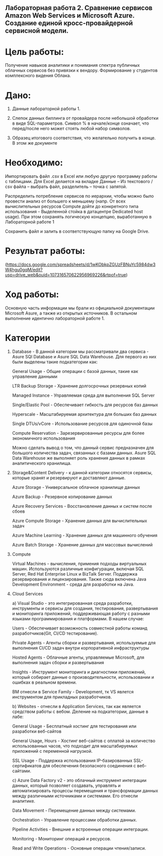 ## Лабораторная работа 2. Сравнение сервисов Amazon Web Services и Microsoft Azure. Создание единой кросс-провайдерной сервисной модели.


# Цель работы: 

Получение навыков аналитики и понимания спектра публичных облачных сервисов без привязки к вендору. Формирование у студентов комплексного видения Облака. 


# Дано: 

1. Данные лабораторной работы 1.
   
2. Слепок данных биллинга от провайдера после небольшой обработки в виде SQL-параметров. Символ % в начале/конце означает, что перед/после него может стоять любой набор символов.
   
3. Образец итогового соответствия, что желательно получить в конце. В этом же документе  

# Необходимо:

Импортировать файл .csv в Excel или любую другую программу работы с таблицами. Для Excel делается на вкладке Данные – Из текстового / csv файла – выбрать файл, разделитель – точка с запятой.

Распределить потребление сервисов по иерархии, чтобы можно было провести анализ от большего к меньшему (напр. От всех вычислительных ресурсов Compute дойти до конкретного типа использования - Выделенной стойка в датацентре Dedicated host usage). При этом сохранять логическую концепцию, выработанную в Лабораторной работе 1

Сохранить файл и залить в соответствующую папку на Google Drive.


# Результат работы: 
(https://docs.google.com/spreadsheets/d/1wKObkpZGUzFBNuYc5984dw3W4hgu0gqM/edit?usp=drive_web&ouid=107316570622956969226&rtpof=true)

# Ход работы:

Основную часть информации мы брали из официальной документации Microsoft Asure, а также из открытых источников. В остальном выполнение идентично лабораторной работе 1.

# Категории

1. Database - В данной категории мы рассматривали два сервиса - Asure SQl Database и Asure SQL Data Warehouse. Для первого из них были выделены такие подкатегории как:

   General Usage - Общие операции с базой данных, такие как управление данными
   
   LTR Backup Storage - Хранение долгосрочных резервных копий
   
   Managed Instance - Управляемая среда для выполнения SQL Server
   
   Single/Elastic Pool - Обеспечивает гибкость для ресурсов баз данных
   
   Hyperscale - Масштабируемая архитектура для больших баз данных
   
   Single DTUs/vCore - Использование ресурсов для одиночной базы
   
   Compute Reservation - Зарезервированные ресурсы для более экономичного использования
   
   Можно сделать вывод о том, что данный сервис предназначен для большого количества задач, связанных с базами данных. Asure SQL Data Warehouse же выполняет роль хранения данных в рамках аналитического хранилища.
   
2. Storage&Content Delivery - к данной категории относятся сервисы, которые хранят и резервируют и доставляют данные.

   Azure Storage - Универсальное облачное хранилище данных
   
   Azure Backup - Резервное копирование данных
   
   Azure Recovery Services - Восстановление данных и систем после сбоев
   
   Azure Compute Storage - Хранение данных для вычислительных задач
   
   Azure Machine Learning - Хранение данных для машинного обучения
   
   Azure Batch Storage - Хранение данных для массовых вычислений

3. Compute

   Virtual Machines - вычисления, примения подходы виртуальных машин. Используются различные конфигурации, включая SQL Server, Red Hat Enterprise Linux и BizTalk Server. Поддержка резервирования и лицензирования. Также сюда включена Java Development Environment - среда для разработки на Java.

4. Cloud Services

   a) Visual Studio - это интегрированная среда разработки, инструменты и сервисы для создания, тестирования, развертывания и мониторинга приложений, поддерживающая работу с разными языками программирования и платформами. В нашем случае:
   
   Users - Обеспечивает возможность совместной работы команд разработчиков(Git, CI/CD тестирование).

   Private Agents - Агенты сборки и развертывания, используемые для выполнения CI/CD задач внутри корпоративной инфраструктуры

   Hosted Agents - Облачные агенты, управляемые Microsoft, для выполнения задач сборки и развертывания

   Insights - Инструмент мониторинга и диагностики приложений, который собирает данные о производительности, использовании и ошибках в реальном времени.
   
   ВМ отнесли в Service Family - Development, тк VS явлется инструментом для прикладных разработчиков.
   
   b) Websites - отнесли в Application Services, так как является средством работы с вебом. Деление на подкатегории, данные в лабе:

      General Usage - Бесплатный хостинг для тестирования или разработки веб-сайтов

      General Usage, Hours -  Хостинг веб-сайтов с оплатой за количество использованных часов, что подходит для масштабируемых приложений с переменной нагрузкой.

      SSL Usage - Поддержка использования IP-базированных SSL-сертификатов для обеспечения безопасного соединения с веб-сайтами.
   
   c) Azure Data Factory v2 -  это облачный инструмент интеграции данных, который позволяет создавать, управлять и автоматизировать процессы перемещения и трансформации данных между различными источниками и системами. Его отнесли аналитике.

      Data Movement -  Перемещение данных между системами.
   
      Orchestration - Управление процессами обработки данных.

      Pipeline Activities - Внешние и встроенные операции интеграции.

      Monitoring - Мониторинг операций и ресурсов.

      Read and Write Operations - Основные операции чтения/записи.
   
